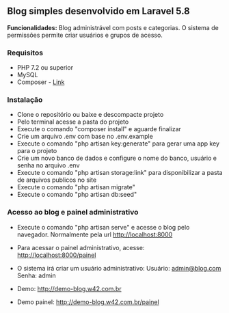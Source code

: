 ## Blog simples desenvolvido em Laravel 5.8

**Funcionalidades:** Blog administrável com posts e categorias. O sistema de permissões permite criar usuários e grupos de acesso.

### Requisitos

- PHP 7.2 ou superior
- MySQL
- Composer - [Link](https://getcomposer.org)

### Instalação

- Clone o repositório ou baixe e descompacte projeto
- Pelo terminal acesse a pasta do projeto
- Execute o comando "composer install" e aguarde finalizar
- Crie um arquivo .env com base no .env.example
- Execute o comando "php artisan key:generate" para gerar uma app key para o projeto
- Crie um novo banco de dados e configure o nome do banco, usuário e senha no arquivo .env
- Execute o comando "php artisan storage:link" para disponibilizar a pasta de arquivos publicos no site
- Execute o comando "php artisan migrate"
- Execute o comando "php artisan db:seed"

### Acesso ao blog e painel administrativo

- Execute o comando "php artisan serve" e acesse o blog pelo navegador. Normalmente pela url [http://localhost:8000](http://localhost:8000)

- Para acessar o painel administrativo, acesse: [http://localhost:8000/painel](http://localhost:8000/painel)
- O sistema irá criar um usuário administrativo:
Usuário: admin@blog.com
Senha: admin

- Demo: http://demo-blog.w42.com.br
- Demo painel: http://demo-blog.w42.com.br/painel
